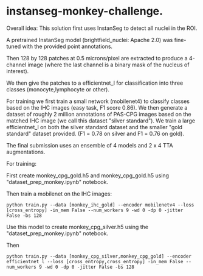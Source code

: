 # instanseg-monkey-challenge.

Overall idea:
This solution first uses InstanSeg to detect all nuclei in the ROI. 

A pretrained InstanSeg model (brightfield_nuclei: Apache 2.0) was fine-tuned with the provided point annotations.

Then 128 by 128 patches at 0.5 microns/pixel are extracted to produce a 4-channel image (where the last channel is a binary mask of the nucleus of interest). 

We then give the patches to a efficientnet_l for classification into three classes (monocyte,lymphocyte or other).

For training we first train a small network (mobilenet4) to classify classes based on the IHC images (easy task, F1 score 0.86). We then generate a dataset of roughly 2 million annotations of PAS-CPG images based on the matched IHC image (we call this dataset "silver standard"). We train a large efficientnet_l on both the silver standard dataset and the smaller "gold standard" dataset provided. (F1 = 0.78 on silver and F1 = 0.76 on gold).

The final submission uses an ensemble of 4 models and 2 x 4 TTA augmentations. 


For training:

First create monkey_cpg_gold.h5 and monkey_cpg_gold.h5 using "dataset_prep_monkey.ipynb" notebook. 

Then train a mobilenet on the IHC images:
```
python train.py --data [monkey_ihc_gold] --encoder mobilenetv4 --loss [cross_entropy] -in_mem False --num_workers 9 -wd 0 -dp 0 -jitter False -bs 128
```
Use this model to create monkey_cpg_silver.h5 using the "dataset_prep_monkey.ipynb" notebook. 

Then
```
python train.py --data [monkey_cpg_silver,monkey_cpg_gold] --encoder efficientnet_l --loss [cross_entropy,cross_entropy] -in_mem False --num_workers 9 -wd 0 -dp 0 -jitter False -bs 128
```

